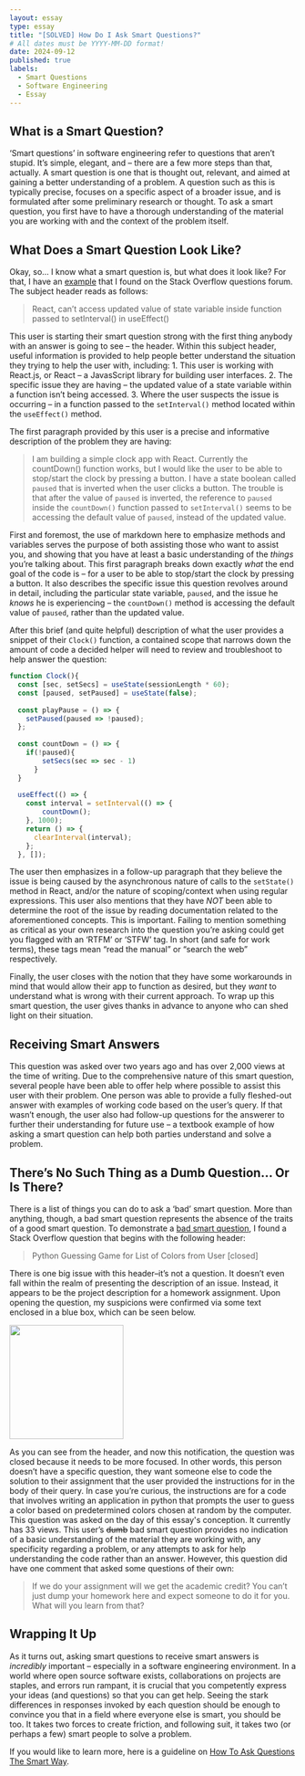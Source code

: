 ```yaml
---
layout: essay
type: essay
title: "[SOLVED] How Do I Ask Smart Questions?"
# All dates must be YYYY-MM-DD format!
date: 2024-09-12
published: true
labels:
  - Smart Questions
  - Software Engineering
  - Essay
---
```


## What is a Smart Question?
‘Smart questions’ in software engineering refer to questions that aren’t stupid. It’s simple, elegant, and – there are a few more steps than that, actually. A smart question is one that is thought out, relevant, and aimed at gaining a better understanding of a problem. A question such as this is typically precise, focuses on a specific aspect of a broader issue, and is formulated after some preliminary research or thought. To ask a smart question, you first have to have a thorough understanding of the material you are working with and the context of the problem itself.

## What Does a Smart Question Look Like?
Okay, so… I know what a smart question is, but what does it look like? For that, I have an [example](https://stackoverflow.com/questions/72252967/react-cant-access-updated-value-of-state-variable-inside-function-passed-to-se) that I found on the Stack Overflow questions forum. The subject header reads as follows:

> React, can’t access updated value of state variable inside function passed to setInterval() in useEffect()

This user is starting their smart question strong with the first thing anybody with an answer is going to see – the header. Within this subject header, useful information is provided to help people better understand the situation they trying to help the user with, including:
	1. This user is working with React.js, or React – a JavasScript library for building user interfaces.
	2. The specific issue they are having – the updated value of a state variable within a function isn’t being accessed.
	3. Where the user suspects the issue is occurring – in a function passed to the `setInterval()` method located within the `useEffect()` method.

The first paragraph provided by this user is a precise and informative description of the problem they are having:

> I am building a simple clock app with React. Currently the countDown() function works, but I would like the user to be able to stop/start the clock by pressing a button. I have a state boolean called `paused` that is inverted when the user clicks a button. The trouble is that after the value of `paused` is inverted, the reference to `paused` inside the `countDown()` function passed to `setInterval()` seems to be accessing the default value of `paused`, instead of the updated value.

First and foremost, the use of markdown here to emphasize methods and variables serves the purpose of both assisting those who want to assist you, and showing that you have at least a basic understanding of the *things* you’re talking about. This first paragraph breaks down exactly *what* the end goal of the code is – for a user to be able to stop/start the clock by pressing a button. It also describes the specific issue this question revolves around in detail, including the particular state variable, `paused`, and the issue he *knows* he is experiencing – the `countDown()` method is accessing the default value of `paused`, rather than the updated value.

After this brief (and quite helpful) description of what the user provides a snippet of their `Clock()` function, a contained scope that narrows down the amount of code a decided helper will need to review and troubleshoot to help answer the question:
```js
function Clock(){
  const [sec, setSecs] = useState(sessionLength * 60);
  const [paused, setPaused] = useState(false);
 
  const playPause = () => {
    setPaused(paused => !paused);
  };
  
  const countDown = () => {
    if(!paused){
        setSecs(sec => sec - 1)
      }
  }
  
  useEffect(() => {
    const interval = setInterval(() => {
        countDown();
    }, 1000);
    return () => {
      clearInterval(interval);
    };
  }, []);
```
The user then emphasizes in a follow-up paragraph that they believe the issue is being caused by the asynchronous nature of calls to the `setState()` method in React, and/or the nature of scoping/context when using regular expressions. This user also mentions that they have *NOT* been able to determine the root of the issue by reading documentation related to the aforementioned concepts. This is important. Failing to mention something as critical as your own research into the question you’re asking could get you flagged with an ‘RTFM’ or ‘STFW’ tag. In short (and safe for work terms), these tags mean “read the manual” or “search the web” respectively.

Finally, the user closes with the notion that they have some workarounds in mind that would allow their app to function as desired, but they *want* to understand what is wrong with their current approach. To wrap up this smart question, the user gives thanks in advance to anyone who can shed light on their situation.

## Receiving Smart Answers
This question was asked over two years ago and has over 2,000 views at the time of writing. Due to the comprehensive nature of this smart question, several people have been able to offer help where possible to assist this user with their problem. One person was able to provide a fully fleshed-out answer with examples of working code based on the user’s query. If that wasn’t enough, the user also had follow-up questions for the answerer to further their understanding for future use – a textbook example of how asking a smart question can help both parties understand and solve a problem.

## There’s No Such Thing as a Dumb Question… Or Is There?
There is a list of things you can do to ask a ‘bad’ smart question. More than anything, though, a bad smart question represents the absence of the traits of a good smart question. To demonstrate a [bad smart question](https://stackoverflow.com/questions/78980257/python-guessing-game-for-list-of-colors-from-user), I found a Stack Overflow question that begins with the following header:

> Python Guessing Game for List of Colors from User [closed]

There is one big issue with this header–it’s not a question. It doesn’t even fall within the realm of presenting the description of an issue. Instead, it appears to be the project description for a homework assignment. Upon opening the question, my suspicions were confirmed via some text enclosed in a blue box, which can be seen below.

<img width="200px" class="rounded float-start pe-4" src="../img/difficulty/closed-forum.JPG">

As you can see from the header, and now this notification, the question was closed because it needs to be more focused. In other words, this person doesn’t have a specific question, they want someone else to code the solution to their assignment that the user provided the instructions for in the body of their query. In case you’re curious, the instructions are for a code that involves writing an application in python that prompts the user to guess a color based on predetermined colors chosen at random by the computer.
This question was asked on the day of this essay's conception. It currently has 33 views. This user’s ~~dumb~~ bad smart question provides no indication of a basic understanding of the material they are working with, any specificity regarding a problem, or any attempts to ask for help understanding the code rather than an answer. However, this question did have one comment that asked some questions of their own:

> If we do your assignment will we get the academic credit? You can’t just dump your homework here and expect someone to do it for you. What will you learn from that?
> 
## Wrapping It Up
As it turns out, asking smart questions to receive smart answers is *incredibly* important – especially in a software engineering environment. In a world where open source software exists, collaborations on projects are staples, and errors run rampant, it is crucial that you competently express your ideas (and questions) so that you can get help. Seeing the stark differences in responses invoked by each question should be enough to convince you that in a field where everyone else is smart, you should be too. It takes two forces to create friction, and following suit, it takes two (or perhaps a few) smart people to solve a problem.

If you would like to learn more, here is a guideline on [How To Ask Questions The Smart Way](http://www.catb.org/esr/faqs/smart-questions.html).

